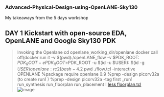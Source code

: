 ### Advanced-Physical-Design-using-OpenLANE-Sky130
My takeaways from the 5 days workshop
## DAY 1 Kickstart with open-source EDA, OpenLANE and Google Sky130 PDK
>Invoking the Openlane 
 cd openlane_working_dir/openlane
 docker                   call off(docker run it -v $(pwd):/openLANE_flow -v $PDK_ROOT: $PDK_ROOT -e PDK_ROOT=$PDK_ROOT -u $(id -u $USER): $(id -g $USER) openlane:rc2)
 bash-4.2$ pwd
 ./flow.tcl -interactive
 OPENLANE
 %package require openlane 0.9
 %prep -design picorv32a
 (to create run1 ) %prep -design picorv32a -tag first _run1
 run_synthesis
 run_floorplan
 run_placement
 ! [less floorplan.tcl]()
 ![image](https://user-images.githubusercontent.com/96485068/183236344-b2060234-5fe0-4bcc-99ef-b253a38b2100.png)

